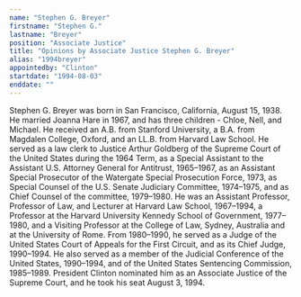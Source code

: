 ```yaml
---
name: "Stephen G. Breyer"
firstname: "Stephen G."
lastname: "Breyer"
position: "Associate Justice"
title: "Opinions by Associate Justice Stephen G. Breyer"
alias: "1994breyer"
appointedby: "Clinton"
startdate: "1994-08-03"
enddate: ""
---
```

Stephen G. Breyer was born in San Francisco, California, August 15, 1938. He married Joanna Hare in 1967, and has three children - Chloe, Nell, and Michael. He received an A.B. from Stanford University, a B.A. from Magdalen College, Oxford, and an LL.B. from Harvard Law School. He served as a law clerk to Justice Arthur Goldberg of the Supreme Court of the United States during the 1964 Term, as a Special Assistant to the Assistant U.S. Attorney General for Antitrust, 1965–1967, as an Assistant Special Prosecutor of the Watergate Special Prosecution Force, 1973, as Special Counsel of the U.S. Senate Judiciary Committee, 1974–1975, and as Chief Counsel of the committee, 1979–1980. He was an Assistant Professor, Professor of Law, and Lecturer at Harvard Law School, 1967–1994, a Professor at the Harvard University Kennedy School of Government, 1977–1980, and a Visiting Professor at the College of Law, Sydney, Australia and at the University of Rome. From 1980–1990, he served as a Judge of the United States Court of Appeals for the First Circuit, and as its Chief Judge, 1990–1994. He also served as a member of the Judicial Conference of the United States, 1990–1994, and of the United States Sentencing Commission, 1985–1989. President Clinton nominated him as an Associate Justice of the Supreme Court, and he took his seat August 3, 1994.

